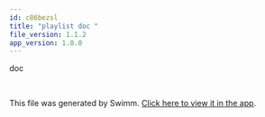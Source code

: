```yaml
---
id: c86bezsl
title: "playlist doc "
file_version: 1.1.2
app_version: 1.8.0
---
```


doc

<br/>

This file was generated by Swimm. [Click here to view it in the app](https://swimm-web-app.web.app/repos/Z2l0aHViJTNBJTNBTm9hUmVwbyUzQSUzQU5vYW96ZXI=/docs/c86bezsl).
